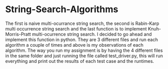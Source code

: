 # String-Search-Algorithms
The first is naive multi-ocurrance string search, the second is Rabin-Karp multi occurrence string search and the last function is to implement Knuh-Morris-Pratt multi-ocurrence string search. I decided to go ahead and implement this function in python. They are 3 different files and run each algorithm a couple of times and above is my observations of each algorithm. The way you run my assignment is by having the 4 different files in the same folder and just running the file called test_driver.py, this will run everything and print out the results of each test case and the runtimes.
